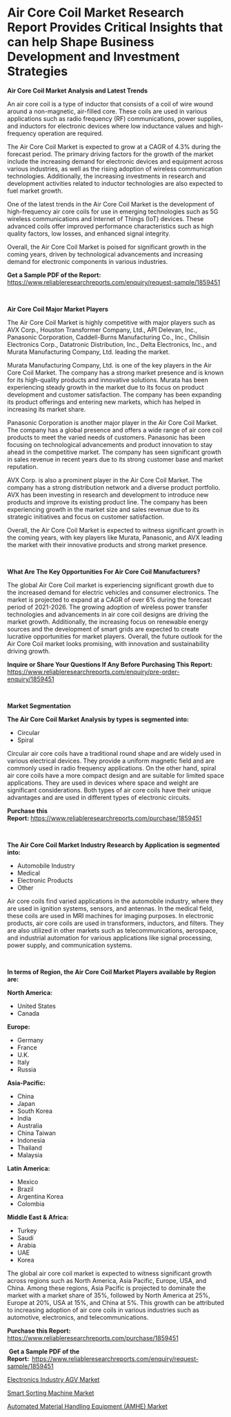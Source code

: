 <p><h1>Air Core Coil Market Research Report Provides Critical Insights that can help Shape Business Development and Investment Strategies</h1></p><p><strong>Air Core Coil Market Analysis and Latest Trends</strong></p>
<p><p>An air core coil is a type of inductor that consists of a coil of wire wound around a non-magnetic, air-filled core. These coils are used in various applications such as radio frequency (RF) communications, power supplies, and inductors for electronic devices where low inductance values and high-frequency operation are required.</p><p>The Air Core Coil Market is expected to grow at a CAGR of 4.3% during the forecast period. The primary driving factors for the growth of the market include the increasing demand for electronic devices and equipment across various industries, as well as the rising adoption of wireless communication technologies. Additionally, the increasing investments in research and development activities related to inductor technologies are also expected to fuel market growth.</p><p>One of the latest trends in the Air Core Coil Market is the development of high-frequency air core coils for use in emerging technologies such as 5G wireless communications and Internet of Things (IoT) devices. These advanced coils offer improved performance characteristics such as high quality factors, low losses, and enhanced signal integrity.</p><p>Overall, the Air Core Coil Market is poised for significant growth in the coming years, driven by technological advancements and increasing demand for electronic components in various industries.</p></p>
<p><strong>Get a Sample PDF of the Report:&nbsp;</strong> <a href="https://www.reliableresearchreports.com/enquiry/request-sample/1859451">https://www.reliableresearchreports.com/enquiry/request-sample/1859451</a></p>
<p>&nbsp;</p>
<p><strong>Air Core Coil Major Market Players</strong></p>
<p><p>The Air Core Coil Market is highly competitive with major players such as AVX Corp., Houston Transformer Company, Ltd., API Delevan, Inc., Panasonic Corporation, Caddell-Burns Manufacturing Co., Inc., Chilisin Electronics Corp., Datatronic Distribution, Inc., Delta Electronics, Inc., and Murata Manufacturing Company, Ltd. leading the market.</p><p>Murata Manufacturing Company, Ltd. is one of the key players in the Air Core Coil Market. The company has a strong market presence and is known for its high-quality products and innovative solutions. Murata has been experiencing steady growth in the market due to its focus on product development and customer satisfaction. The company has been expanding its product offerings and entering new markets, which has helped in increasing its market share.</p><p>Panasonic Corporation is another major player in the Air Core Coil Market. The company has a global presence and offers a wide range of air core coil products to meet the varied needs of customers. Panasonic has been focusing on technological advancements and product innovation to stay ahead in the competitive market. The company has seen significant growth in sales revenue in recent years due to its strong customer base and market reputation.</p><p>AVX Corp. is also a prominent player in the Air Core Coil Market. The company has a strong distribution network and a diverse product portfolio. AVX has been investing in research and development to introduce new products and improve its existing product line. The company has been experiencing growth in the market size and sales revenue due to its strategic initiatives and focus on customer satisfaction.</p><p>Overall, the Air Core Coil Market is expected to witness significant growth in the coming years, with key players like Murata, Panasonic, and AVX leading the market with their innovative products and strong market presence.</p></p>
<p>&nbsp;</p>
<p><strong>What Are The Key Opportunities For Air Core Coil Manufacturers?</strong></p>
<p><p>The global Air Core Coil market is experiencing significant growth due to the increased demand for electric vehicles and consumer electronics. The market is projected to expand at a CAGR of over 6% during the forecast period of 2021-2026. The growing adoption of wireless power transfer technologies and advancements in air core coil designs are driving the market growth. Additionally, the increasing focus on renewable energy sources and the development of smart grids are expected to create lucrative opportunities for market players. Overall, the future outlook for the Air Core Coil market looks promising, with innovation and sustainability driving growth.</p></p>
<p><strong>Inquire or Share Your Questions If Any Before Purchasing This Report:</strong> <a href="https://www.reliableresearchreports.com/enquiry/pre-order-enquiry/1859451">https://www.reliableresearchreports.com/enquiry/pre-order-enquiry/1859451</a></p>
<p>&nbsp;</p>
<p><strong>Market Segmentation</strong></p>
<p><strong>The Air Core Coil Market Analysis by types is segmented into:</strong></p>
<p><ul><li>Circular</li><li>Spiral</li></ul></p>
<p><p>Circular air core coils have a traditional round shape and are widely used in various electrical devices. They provide a uniform magnetic field and are commonly used in radio frequency applications. On the other hand, spiral air core coils have a more compact design and are suitable for limited space applications. They are used in devices where space and weight are significant considerations. Both types of air core coils have their unique advantages and are used in different types of electronic circuits.</p></p>
<p><strong>Purchase this Report:&nbsp;</strong><a href="https://www.reliableresearchreports.com/purchase/1859451">https://www.reliableresearchreports.com/purchase/1859451</a></p>
<p>&nbsp;</p>
<p><strong>The Air Core Coil Market Industry Research by Application is segmented into:</strong></p>
<p><ul><li>Automobile Industry</li><li>Medical</li><li>Electronic Products</li><li>Other</li></ul></p>
<p><p>Air core coils find varied applications in the automobile industry, where they are used in ignition systems, sensors, and antennas. In the medical field, these coils are used in MRI machines for imaging purposes. In electronic products, air core coils are used in transformers, inductors, and filters. They are also utilized in other markets such as telecommunications, aerospace, and industrial automation for various applications like signal processing, power supply, and communication systems.</p></p>
<p>&nbsp;</p>
<p><strong>In terms of Region, the Air Core Coil Market Players available by Region are:</strong></p>
<p>
    <p> <strong> North America: </strong>
        <ul>
            <li>United States</li>
            <li>Canada</li>
        </ul>
        </p> 
    <p> <strong> Europe: </strong>
        <ul>
            <li>Germany</li>
            <li>France</li>
            <li>U.K.</li>
            <li>Italy</li>
            <li>Russia</li>
        </ul>
        </p> 
    <p> <strong> Asia-Pacific: </strong>
        <ul>
            <li>China</li>
            <li>Japan</li>
            <li>South Korea</li>
            <li>India</li>
            <li>Australia</li>
            <li>China Taiwan</li>
            <li>Indonesia</li>
            <li>Thailand</li>
            <li>Malaysia</li>
        </ul>
        </p> 
    <p> <strong> Latin America: </strong>
        <ul>
            <li>Mexico</li>
            <li>Brazil</li>
            <li>Argentina Korea</li>
            <li>Colombia</li>
        </ul>
        </p> 
    <p> <strong> Middle East & Africa: </strong>
        <ul>
            <li>Turkey</li>
            <li>Saudi</li>
            <li>Arabia</li>
            <li>UAE</li>
            <li>Korea</li>
        </ul>
    </p>
    </p>
<p><p>The global air core coil market is expected to witness significant growth across regions such as North America, Asia Pacific, Europe, USA, and China. Among these regions, Asia Pacific is projected to dominate the market with a market share of 35%, followed by North America at 25%, Europe at 20%, USA at 15%, and China at 5%. This growth can be attributed to increasing adoption of air core coils in various industries such as automotive, electronics, and telecommunications.</p></p>
<p><strong>Purchase this Report: </strong><a href="https://www.reliableresearchreports.com/purchase/1859451">https://www.reliableresearchreports.com/purchase/1859451</a></p>
<p>&nbsp;<strong>Get a Sample PDF of the Report:&nbsp;&nbsp;</strong><a href="https://www.reliableresearchreports.com/enquiry/request-sample/1859451">https://www.reliableresearchreports.com/enquiry/request-sample/1859451</a></p>
<p><strong></strong></p>
<p><p><a href="https://view.publitas.com/reportprime-1/electronics-industry-agv-market-research-report-unlocks-analysis-on-the-market-financial-status-market-size-and-market-revenue-upto-2030/">Electronics Industry AGV Market</a></p><p><a href="https://view.publitas.com/reportprime-1/smart-sorting-machine-market-size-reflecting-a-forecast-till-2030-market-by-type-by-application-and-by-geography/">Smart Sorting Machine Market</a></p><p><a href="https://view.publitas.com/reportprime-1/automated-material-handling-equipment-amhe-market-size-evaluating-its-market-trends-growth-and-projections-2023-2030/">Automated Material Handling Equipment (AMHE) Market</a></p></p>